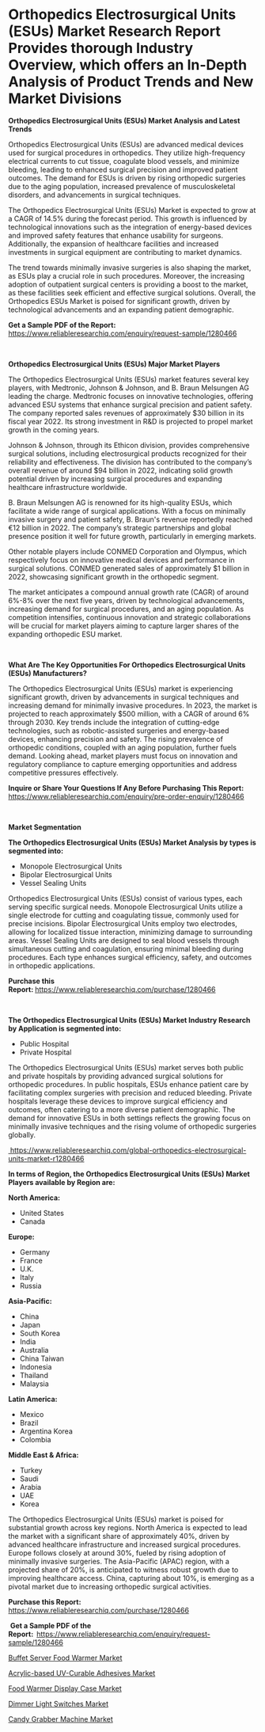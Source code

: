 <p><h1>Orthopedics Electrosurgical Units (ESUs) Market Research Report Provides thorough Industry Overview, which offers an In-Depth Analysis of Product Trends and New Market Divisions</h1></p><p><strong>Orthopedics Electrosurgical Units (ESUs) Market Analysis and Latest Trends</strong></p>
<p><p>Orthopedics Electrosurgical Units (ESUs) are advanced medical devices used for surgical procedures in orthopedics. They utilize high-frequency electrical currents to cut tissue, coagulate blood vessels, and minimize bleeding, leading to enhanced surgical precision and improved patient outcomes. The demand for ESUs is driven by rising orthopedic surgeries due to the aging population, increased prevalence of musculoskeletal disorders, and advancements in surgical techniques.</p><p>The Orthopedics Electrosurgical Units (ESUs) Market is expected to grow at a CAGR of 14.5% during the forecast period. This growth is influenced by technological innovations such as the integration of energy-based devices and improved safety features that enhance usability for surgeons. Additionally, the expansion of healthcare facilities and increased investments in surgical equipment are contributing to market dynamics. </p><p>The trend towards minimally invasive surgeries is also shaping the market, as ESUs play a crucial role in such procedures. Moreover, the increasing adoption of outpatient surgical centers is providing a boost to the market, as these facilities seek efficient and effective surgical solutions. Overall, the Orthopedics ESUs Market is poised for significant growth, driven by technological advancements and an expanding patient demographic.</p></p>
<p><strong>Get a Sample PDF of the Report:&nbsp;</strong> <a href="https://www.reliableresearchiq.com/enquiry/request-sample/1280466?utm_campaign=1745&utm_medium=2&utm_source=Github&utm_content=ia&utm_term=18102024&utm_id=orthopedics-electrosurgical-units-esus">https://www.reliableresearchiq.com/enquiry/request-sample/1280466</a></p>
<p>&nbsp;</p>
<p><strong>Orthopedics Electrosurgical Units (ESUs) Major Market Players</strong></p>
<p><p>The Orthopedics Electrosurgical Units (ESUs) market features several key players, with Medtronic, Johnson & Johnson, and B. Braun Melsungen AG leading the charge. Medtronic focuses on innovative technologies, offering advanced ESU systems that enhance surgical precision and patient safety. The company reported sales revenues of approximately $30 billion in its fiscal year 2022. Its strong investment in R&D is projected to propel market growth in the coming years.</p><p>Johnson & Johnson, through its Ethicon division, provides comprehensive surgical solutions, including electrosurgical products recognized for their reliability and effectiveness. The division has contributed to the company’s overall revenue of around $94 billion in 2022, indicating solid growth potential driven by increasing surgical procedures and expanding healthcare infrastructure worldwide.</p><p>B. Braun Melsungen AG is renowned for its high-quality ESUs, which facilitate a wide range of surgical applications. With a focus on minimally invasive surgery and patient safety, B. Braun's revenue reportedly reached €12 billion in 2022. The company’s strategic partnerships and global presence position it well for future growth, particularly in emerging markets.</p><p>Other notable players include CONMED Corporation and Olympus, which respectively focus on innovative medical devices and performance in surgical solutions. CONMED generated sales of approximately $1 billion in 2022, showcasing significant growth in the orthopedic segment.</p><p>The market anticipates a compound annual growth rate (CAGR) of around 6%-8% over the next five years, driven by technological advancements, increasing demand for surgical procedures, and an aging population. As competition intensifies, continuous innovation and strategic collaborations will be crucial for market players aiming to capture larger shares of the expanding orthopedic ESU market.</p></p>
<p>&nbsp;</p>
<p><strong>What Are The Key Opportunities For Orthopedics Electrosurgical Units (ESUs) Manufacturers?</strong></p>
<p><p>The Orthopedics Electrosurgical Units (ESUs) market is experiencing significant growth, driven by advancements in surgical techniques and increasing demand for minimally invasive procedures. In 2023, the market is projected to reach approximately $500 million, with a CAGR of around 6% through 2030. Key trends include the integration of cutting-edge technologies, such as robotic-assisted surgeries and energy-based devices, enhancing precision and safety. The rising prevalence of orthopedic conditions, coupled with an aging population, further fuels demand. Looking ahead, market players must focus on innovation and regulatory compliance to capture emerging opportunities and address competitive pressures effectively.</p></p>
<p><strong>Inquire or Share Your Questions If Any Before Purchasing This Report:</strong> <a href="https://www.reliableresearchiq.com/enquiry/pre-order-enquiry/1280466?utm_campaign=1745&utm_medium=2&utm_source=Github&utm_content=ia&utm_term=18102024&utm_id=orthopedics-electrosurgical-units-esus">https://www.reliableresearchiq.com/enquiry/pre-order-enquiry/1280466</a></p>
<p>&nbsp;</p>
<p><strong>Market Segmentation</strong></p>
<p><strong>The Orthopedics Electrosurgical Units (ESUs) Market Analysis by types is segmented into:</strong></p>
<p><ul><li>Monopole Electrosurgical Units</li><li>Bipolar Electrosurgical Units</li><li>Vessel Sealing Units</li></ul></p>
<p><p>Orthopedics Electrosurgical Units (ESUs) consist of various types, each serving specific surgical needs. Monopole Electrosurgical Units utilize a single electrode for cutting and coagulating tissue, commonly used for precise incisions. Bipolar Electrosurgical Units employ two electrodes, allowing for localized tissue interaction, minimizing damage to surrounding areas. Vessel Sealing Units are designed to seal blood vessels through simultaneous cutting and coagulation, ensuring minimal bleeding during procedures. Each type enhances surgical efficiency, safety, and outcomes in orthopedic applications.</p></p>
<p><strong>Purchase this Report:&nbsp;</strong><a href="https://www.reliableresearchiq.com/purchase/1280466?utm_campaign=1745&utm_medium=2&utm_source=Github&utm_content=ia&utm_term=18102024&utm_id=orthopedics-electrosurgical-units-esus">https://www.reliableresearchiq.com/purchase/1280466</a></p>
<p>&nbsp;</p>
<p><strong>The Orthopedics Electrosurgical Units (ESUs) Market Industry Research by Application is segmented into:</strong></p>
<p><ul><li>Public Hospital</li><li>Private Hospital</li></ul></p>
<p><p>The Orthopedics Electrosurgical Units (ESUs) market serves both public and private hospitals by providing advanced surgical solutions for orthopedic procedures. In public hospitals, ESUs enhance patient care by facilitating complex surgeries with precision and reduced bleeding. Private hospitals leverage these devices to improve surgical efficiency and outcomes, often catering to a more diverse patient demographic. The demand for innovative ESUs in both settings reflects the growing focus on minimally invasive techniques and the rising volume of orthopedic surgeries globally.</p></p>
<p><a href="https://www.reliableresearchiq.com/global-orthopedics-electrosurgical-units-market-r1280466?utm_campaign=1745&utm_medium=2&utm_source=Github&utm_content=ia&utm_term=18102024&utm_id=orthopedics-electrosurgical-units-esus">&nbsp;https://www.reliableresearchiq.com/global-orthopedics-electrosurgical-units-market-r1280466</a></p>
<p><strong>In terms of Region, the Orthopedics Electrosurgical Units (ESUs) Market Players available by Region are:</strong></p>
<p>
    <p> <strong> North America: </strong>
        <ul>
            <li>United States</li>
            <li>Canada</li>
        </ul>
        </p> 
    <p> <strong> Europe: </strong>
        <ul>
            <li>Germany</li>
            <li>France</li>
            <li>U.K.</li>
            <li>Italy</li>
            <li>Russia</li>
        </ul>
        </p> 
    <p> <strong> Asia-Pacific: </strong>
        <ul>
            <li>China</li>
            <li>Japan</li>
            <li>South Korea</li>
            <li>India</li>
            <li>Australia</li>
            <li>China Taiwan</li>
            <li>Indonesia</li>
            <li>Thailand</li>
            <li>Malaysia</li>
        </ul>
        </p> 
    <p> <strong> Latin America: </strong>
        <ul>
            <li>Mexico</li>
            <li>Brazil</li>
            <li>Argentina Korea</li>
            <li>Colombia</li>
        </ul>
        </p> 
    <p> <strong> Middle East & Africa: </strong>
        <ul>
            <li>Turkey</li>
            <li>Saudi</li>
            <li>Arabia</li>
            <li>UAE</li>
            <li>Korea</li>
        </ul>
    </p>
    </p>
<p><p>The Orthopedics Electrosurgical Units (ESUs) market is poised for substantial growth across key regions. North America is expected to lead the market with a significant share of approximately 40%, driven by advanced healthcare infrastructure and increased surgical procedures. Europe follows closely at around 30%, fueled by rising adoption of minimally invasive surgeries. The Asia-Pacific (APAC) region, with a projected share of 20%, is anticipated to witness robust growth due to improving healthcare access. China, capturing about 10%, is emerging as a pivotal market due to increasing orthopedic surgical activities.</p></p>
<p><strong>Purchase this Report: </strong><a href="https://www.reliableresearchiq.com/purchase/1280466?utm_campaign=1745&utm_medium=2&utm_source=Github&utm_content=ia&utm_term=18102024&utm_id=orthopedics-electrosurgical-units-esus">https://www.reliableresearchiq.com/purchase/1280466</a></p>
<p>&nbsp;<strong>Get a Sample PDF of the Report:&nbsp;&nbsp;</strong><a href="https://www.reliableresearchiq.com/enquiry/request-sample/1280466?utm_campaign=1745&utm_medium=2&utm_source=Github&utm_content=ia&utm_term=18102024&utm_id=orthopedics-electrosurgical-units-esus">https://www.reliableresearchiq.com/enquiry/request-sample/1280466</a></p>
<p><strong></strong></p>
<p><p><a href="https://www.linkedin.com/pulse/insights-buffet-server-food-warmer-industry-market-financial-zx9ef?utm_campaign=1745&utm_medium=2&utm_source=Github&utm_content=ia&utm_term=18102024&utm_id=orthopedics-electrosurgical-units-esus">Buffet Server Food Warmer Market</a></p><p><a href="https://github.com/AdeaKodra585/Market-Research-Report-List-1/blob/main/acrylic-based-uv-curable-adhesives-market.md?utm_campaign=1745&utm_medium=2&utm_source=Github&utm_content=ia&utm_term=18102024&utm_id=orthopedics-electrosurgical-units-esus">Acrylic-based UV-Curable Adhesives Market</a></p><p><a href="https://www.linkedin.com/pulse/food-warmer-display-case-value-chain-analysis-from-raw-materials-ta4xf?utm_campaign=1745&utm_medium=2&utm_source=Github&utm_content=ia&utm_term=18102024&utm_id=orthopedics-electrosurgical-units-esus">Food Warmer Display Case Market</a></p><p><a href="https://www.linkedin.com/pulse/dimmer-light-switches-market2024-2031-industry-insights-investment-w2m1c?utm_campaign=1745&utm_medium=2&utm_source=Github&utm_content=ia&utm_term=18102024&utm_id=orthopedics-electrosurgical-units-esus">Dimmer Light Switches Market</a></p><p><a href="https://www.linkedin.com/pulse/analyzing-candy-grabber-machine-market-dynamics-growth-7i1bf?utm_campaign=1745&utm_medium=2&utm_source=Github&utm_content=ia&utm_term=18102024&utm_id=orthopedics-electrosurgical-units-esus">Candy Grabber Machine Market</a></p></p>